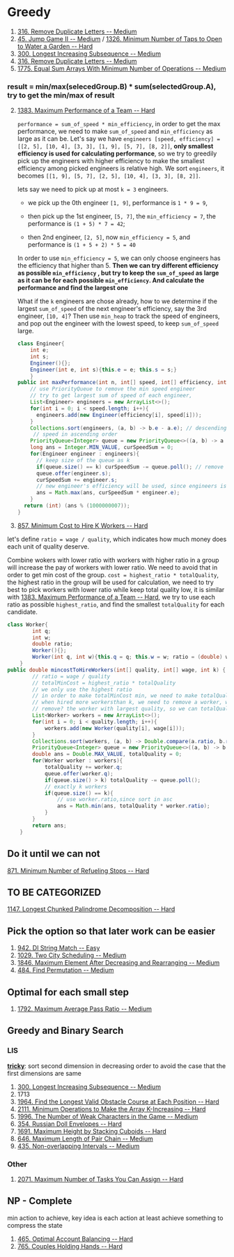 # Greedy

1. [316. Remove Duplicate Letters -- Medium](https://leetcode.com/problems/remove-duplicate-letters/)
2. [45. Jump Game II -- Medium](https://leetcode.com/problems/jump-game-ii) / [1326. Minimum Number of Taps to Open to Water a Garden -- Hard](https://leetcode.com/problems/minimum-number-of-taps-to-open-to-water-a-garden/)
3. [300. Longest Increasing Subsequence -- Medium](https://leetcode.com/problems/longest-increasing-subsequence/)
4. [316. Remove Duplicate Letters -- Medium](https://leetcode.com/problems/remove-duplicate-letters/)
5. [1775. Equal Sum Arrays With Minimum Number of Operations -- Medium](https://leetcode.com/problems/equal-sum-arrays-with-minimum-number-of-operations/)

### result = min/max(selecedGroup.B) * sum(selectedGroup.A), try to get the min/max of result

2. [1383. Maximum Performance of a Team -- Hard](https://leetcode.com/problems/maximum-performance-of-a-team/)

   `performance = sum_of_speed * min_efficiency`, in order to get the max performance, we need to make `sum_of_speed`  and `min_efficiency` as large as it can be. Let's say we have  `engineers [speed, efficiency] = [[2, 5], [10, 4], [3, 3], [1, 9], [5, 7], [8, 2]]`, **only smallest efficiency is used for calculating performance**, so we try to greedily pick up the engineers with higher efficiency to make the smallest efficiency among picked engineers is relative high. We sort `engineers`, it becomes `[[1, 9], [5, 7], [2, 5], [10, 4], [3, 3], [8, 2]]`.

   lets say we need to pick up at most `k = 3` engineers. 

   + we pick up the 0th engineer `[1, 9]`,  performance is `1 * 9 = 9`, 

   + then pick up the 1st engineer, `[5, 7]`, the `min_efficiency = 7`,  the performance is `(1 + 5) * 7 = 42`;
   + then 2nd engineer, `[2, 5]`, now `min_efficiency = 5`, and performance is `(1 + 5 + 2) * 5 = 40`

   In order to use `min_efficiency = 5`, we can only choose engineers has the efficiency that higher than 5. **Then we can try different efficiency as possible `min_efficiency` , but try to keep the `sum_of_speed` as large as it can be for each possible `min_efficiency`. And calculate the performance and find the largest one**

   What if the `k` engineers are chose already, how to we determine if the largest `sum_of_speed` of the next engineer's efficiency, say the 3rd engineer, `[10, 4]`? Then use `min_heap` to track the speed of engineers, and pop out the engineer with the lowest speed, to keep `sum_of_speed` large.

   ```java
   class Engineer{
       int e;
       int s;
       Engineer(){};
       Engineer(int e, int s){this.e = e; this.s = s;}
       }
   public int maxPerformance(int n, int[] speed, int[] efficiency, int k) {
       // use PriorityQueue to remove the min speed engineer
       // try to get largest sum of speed of each engineer, 
       List<Engineer> engineers = new ArrayList<>();
       for(int i = 0; i < speed.length; i++){
         engineers.add(new Engineer(efficiency[i], speed[i]));
       }
       Collections.sort(engineers, (a, b) -> b.e - a.e); // descending
     	// speed in ascending order
       PriorityQueue<Integer> queue = new PriorityQueue<>((a, b) -> a - b);
       long ans = Integer.MIN_VALUE, curSpeedSum = 0;
       for(Engineer engineer : engineers){
         // keep size of the queue as k
         if(queue.size() == k) curSpeedSum -= queue.poll(); // remove slowest engineer
         queue.offer(engineer.s);
         curSpeedSum += engineer.s;
         // new engineer's efficiency will be used, since engineers is in descending order
         ans = Math.max(ans, curSpeedSum * engineer.e);
       }
     return (int) (ans % (1000000007));
   }
   ```

   

3. [857. Minimum Cost to Hire K Workers -- Hard](https://leetcode.com/problems/minimum-cost-to-hire-k-workers/)

let's define `ratio = wage / quality`, which indicates how much money does each unit of quality deserve.

Combine wokers with lower ratio with workers with higher ratio in a group will increase the pay of workers with lower ratio. We need to avoid that in order to get min cost of the group. `cost = highest_ratio * totalQuality`, the highest ratio in the group will be used for calculation, we need to try best to pick workers with lower ratio while keep total quality low, it is similar with  [1383. Maximum Performance of a Team -- Hard](#2), we try to use each ratio as possible `highest_ratio`, and find the smallest `totalQuality` for each candidate.

```java
class Worker{
        int q;
        int w;
        double ratio;
        Worker(){};
        Worker(int q, int w){this.q = q; this.w = w; ratio = (double) w / q;}
    }
public double mincostToHireWorkers(int[] quality, int[] wage, int k) {
        // ratio = wage / quality
        // totalMinCost = highest_ratio * totalQuality
        // we only use the highest ratio
        // in order to make totalMinCost min, we need to make totalQuality as low as we can
        // when hired more workersthan k, we need to remove a worker, which one should we 
        // remove? the worker with largest quality, so we can totalQuality low. here we use maxheap
        List<Worker> workers = new ArrayList<>();
        for(int i = 0; i < quality.length; i++){
            workers.add(new Worker(quality[i], wage[i]));
        }
        Collections.sort(workers, (a, b) -> Double.compare(a.ratio, b.ratio));
        PriorityQueue<Integer> queue = new PriorityQueue<>((a, b) -> b - a);// quality max heap
        double ans = Double.MAX_VALUE, totalQuality = 0;
        for(Worker worker : workers){
            totalQuality += worker.q;
            queue.offer(worker.q);
            if(queue.size() > k) totalQuality -= queue.poll();
            // exactly k workers
            if(queue.size() == k){
                // use worker.ratio,since sort in asc
                ans = Math.min(ans, totalQuality * worker.ratio);
            }
        }
        return ans;
    }
```

## Do it until we can not

[871. Minimum Number of Refueling Stops -- Hard](https://leetcode.com/problems/minimum-number-of-refueling-stops/)



## TO BE CATEGORIZED

[1147. Longest Chunked Palindrome Decomposition -- Hard](https://leetcode.com/problems/longest-chunked-palindrome-decomposition/)



## Pick the option so that later work can be easier

1. [942. DI String Match -- Easy](https://leetcode.com/problems/di-string-match/)
1. [1029. Two City Scheduling -- Medium](https://leetcode.com/problems/two-city-scheduling/)
1. [1846. Maximum Element After Decreasing and Rearranging -- Medium](https://leetcode.com/problems/maximum-element-after-decreasing-and-rearranging/)
1. [484. Find Permutation -- Medium](https://leetcode.com/problems/find-permutation/)

## Optimal for each small step

1. [1792. Maximum Average Pass Ratio -- Medium](https://leetcode.com/problems/maximum-average-pass-ratio/)

##  Greedy and Binary Search

### LIS

**<u>tricky</u>**: sort second dimension in decreasing order to avoid the case that the first dimensions are same

1. [300. Longest Increasing Subsequence -- Medium](https://leetcode.com/problems/longest-increasing-subsequence)
3. 1713
4. [1964. Find the Longest Valid Obstacle Course at Each Position -- Hard](https://leetcode.com/problems/find-the-longest-valid-obstacle-course-at-each-position/)
5. [2111. Minimum Operations to Make the Array K-Increasing -- Hard](https://leetcode.com/problems/minimum-operations-to-make-the-array-k-increasing)
5. [1996. The Number of Weak Characters in the Game -- Medium](https://leetcode.com/problems/the-number-of-weak-characters-in-the-game/)
6. [354. Russian Doll Envelopes -- Hard](https://leetcode.com/problems/russian-doll-envelopes)
7. [1691. Maximum Height by Stacking Cuboids -- Hard](https://leetcode.com/problems/maximum-height-by-stacking-cuboids/)
8. [646. Maximum Length of Pair Chain -- Medium](https://leetcode.com/problems/maximum-length-of-pair-chain/)
8. [435. Non-overlapping Intervals -- Medium](https://leetcode.com/problems/non-overlapping-intervals)



### Other

1. [2071. Maximum Number of Tasks You Can Assign -- Hard](https://leetcode.com/problems/maximum-number-of-tasks-you-can-assign/)

## NP - Complete

min action to achieve, key idea is each action at least achieve something to compress the state

1. [465. Optimal Account Balancing --  Hard](https://leetcode.com/problems/optimal-account-balancing/)
1. [765. Couples Holding Hands -- Hard](https://leetcode.com/problems/couples-holding-hands/)

